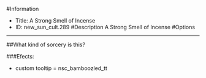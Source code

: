 #Information
 - Title: A Strong Smell of Incense
 - ID: new_sun_cult.289
#Description
A Strong Smell of Incense
#Options

___
##What kind of sorcery is this?

###Efects:<ul><li>custom tooltip = nsc_bamboozled_tt</li></ul>
